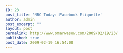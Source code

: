 ```yaml
---
ID: 23
post_title: 'NBC Today: Facebook Etiquette'
author: admin
post_excerpt: ""
layout: post
permalink: http://www.omarwasow.com/2009/02/19/23/
published: true
post_date: 2009-02-19 16:54:00
---
```

<object width="425" height="344"><param name="movie" value="http://www.youtube.com/v/zmlpzSPlBkc&hl=en&fs=1"></param><param name="allowFullScreen" value="true"></param><param name="allowscriptaccess" value="always"></param><embed src="http://www.youtube.com/v/zmlpzSPlBkc&hl=en&fs=1" type="application/x-shockwave-flash" allowscriptaccess="always" allowfullscreen="true" width="425" height="344"></embed></object>